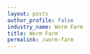 ```yaml
---
layout: posts 
author_profile: false 
industry_name: Worm Farm
title: Worm Farm
permalink: /worm-farm
---
```

